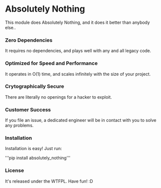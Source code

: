 # Absolutely Nothing
This module does Absolutely Nothing, and it does it better than anybody else..

### Zero Dependencies
It requires no dependencies, and plays well with any and all legacy code.

### Optimized for Speed and Performance
It operates in O(1) time, and scales infinitely with the size of your project.

### Crytographically Secure
There are literally no openings for a hacker to exploit. 

### Customer Success
If you file an issue, a dedicated engineer will be in contact with you to
solve any problems.

### Installation
Installation is easy! Just run:

'''pip install absolutely\_nothing'''

### License
It's released under the WTFPL.
Have fun! :D
